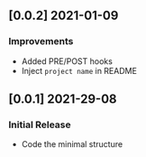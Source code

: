 
## [0.0.2] 2021-01-09
### Improvements

- Added PRE/POST hooks
- Inject `project name` in README  

## [0.0.1] 2021-29-08
### Initial Release

- Code the minimal structure
